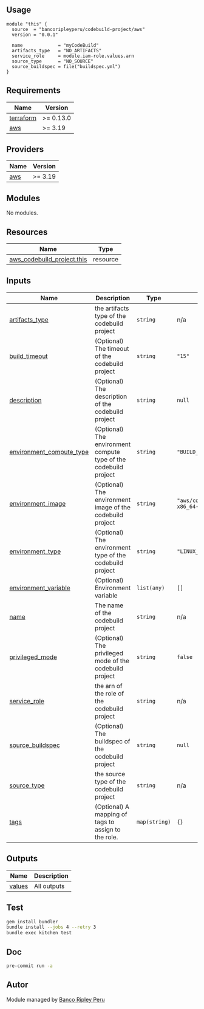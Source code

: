 ## Usage

```hcl
module "this" {
  source  = "bancoripleyperu/codebuild-project/aws"
  version = "0.0.1"

  name             = "myCodeBuild"
  artifacts_type   = "NO_ARTIFACTS"
  service_role     = module.iam-role.values.arn
  source_type      = "NO_SOURCE"
  source_buildspec = file("buildspec.yml")
}
```

<!-- BEGINNING OF PRE-COMMIT-TERRAFORM DOCS HOOK -->
## Requirements

| Name | Version |
|------|---------|
| <a name="requirement_terraform"></a> [terraform](#requirement\_terraform) | >= 0.13.0 |
| <a name="requirement_aws"></a> [aws](#requirement\_aws) | >= 3.19 |

## Providers

| Name | Version |
|------|---------|
| <a name="provider_aws"></a> [aws](#provider\_aws) | >= 3.19 |

## Modules

No modules.

## Resources

| Name | Type |
|------|------|
| [aws_codebuild_project.this](https://registry.terraform.io/providers/hashicorp/aws/latest/docs/resources/codebuild_project) | resource |

## Inputs

| Name | Description | Type | Default | Required |
|------|-------------|------|---------|:--------:|
| <a name="input_artifacts_type"></a> [artifacts\_type](#input\_artifacts\_type) | the artifacts type of the codebuild project | `string` | n/a | yes |
| <a name="input_build_timeout"></a> [build\_timeout](#input\_build\_timeout) | (Optional) The timeout of the codebuild project | `string` | `"15"` | no |
| <a name="input_description"></a> [description](#input\_description) | (Optional) The description of the codebuild project | `string` | `null` | no |
| <a name="input_environment_compute_type"></a> [environment\_compute\_type](#input\_environment\_compute\_type) | (Optional) The environment compute type of the codebuild project | `string` | `"BUILD_GENERAL1_SMALL"` | no |
| <a name="input_environment_image"></a> [environment\_image](#input\_environment\_image) | (Optional) The environment image of the codebuild project | `string` | `"aws/codebuild/amazonlinux2-x86_64-standard:3.0"` | no |
| <a name="input_environment_type"></a> [environment\_type](#input\_environment\_type) | (Optional) The environment type of the codebuild project | `string` | `"LINUX_CONTAINER"` | no |
| <a name="input_environment_variable"></a> [environment\_variable](#input\_environment\_variable) | (Optional) Environment variable | `list(any)` | `[]` | no |
| <a name="input_name"></a> [name](#input\_name) | The name of the codebuild project | `string` | n/a | yes |
| <a name="input_privileged_mode"></a> [privileged\_mode](#input\_privileged\_mode) | (Optional) The privileged mode of the codebuild project | `string` | `false` | no |
| <a name="input_service_role"></a> [service\_role](#input\_service\_role) | the arn of the role of the codebuild project | `string` | n/a | yes |
| <a name="input_source_buildspec"></a> [source\_buildspec](#input\_source\_buildspec) | (Optional) The buildspec of the codebuild project | `string` | `null` | no |
| <a name="input_source_type"></a> [source\_type](#input\_source\_type) | the source type of the codebuild project | `string` | n/a | yes |
| <a name="input_tags"></a> [tags](#input\_tags) | (Optional) A mapping of tags to assign to the role. | `map(string)` | `{}` | no |

## Outputs

| Name | Description |
|------|-------------|
| <a name="output_values"></a> [values](#output\_values) | All outputs |
<!-- END OF PRE-COMMIT-TERRAFORM DOCS HOOK -->

## Test

```sh
gem install bundler
bundle install --jobs 4 --retry 3
bundle exec kitchen test
```

## Doc

```sh
pre-commit run -a
```

## Autor
 
Module managed by [Banco Ripley Peru](https://ripley.com.pe)